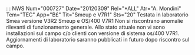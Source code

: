  :  : NWS Num="000727" Date="20120309" Rel="*ALL" Atr="A. Mondini" Tem="TEC" App="B£" Tit="Smeup e V7R1" Sts="20"
Testata in laboratorio Smea versione V3R2 Smeup e OS/400 V7R1
Non si riscontrano anomalie rilevanti di funzionamento generale.
Allo stato attuale non vi sono installazioni sul campo c/o clienti con versione di sistema os/400 V7R1.
Aggiornamenti di laboratorio saranno pubblicati in futuro dopo riscontro sul campo.
